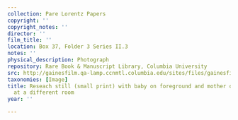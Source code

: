 ```yaml
---
collection: Pare Lorentz Papers
copyright: ''
copyright_notes: ''
director: ''
film_title: ''
location: Box 37, Folder 3 Series II.3
notes: ''
physical_description: Photograph
repository: Rare Book & Manuscript Library, Columbia University
src: http://gainesfilm.qa-lamp.ccnmtl.columbia.edu/sites/files/gainesfilm/images/1000102044.jpg
taxonomies: [Image]
title: Reseach still (small print) with baby on foreground and mother on the background,
  at a different room
year: ''

---
```

